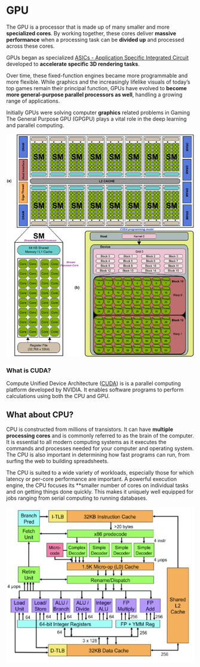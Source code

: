 # GPU

The GPU is a processor that is made up of many smaller and more **specialized cores**. By working together, these cores deliver **massive performance** when a processing task can be **divided up** and processed across these cores.

GPUs began as specialized [ASICs - Application Specific Integrated Circuit](https://en.wikipedia.org/wiki/Application-specific_integrated_circuit) developed to **accelerate specific 3D rendering tasks**. 

Over time, these fixed-function engines became more programmable and more flexible. While graphics and the increasingly lifelike visuals of today’s top games remain their principal function, GPUs have evolved to **become more general-purpose parallel processors as well**, handling a growing range of applications.

Initially GPUs were solving computer **graphics** related problems in Gaming
The General Purpose GPU (GPGPU) plays a vital role in the deep learning and parallel computing.

![NIVIDA GPU](img/gpu/NVIDIA-GPU-arch.png)



### What is CUDA?
Compute Unified Device Architecture ([CUDA](https://developer.nvidia.com/blog/cuda-refresher-getting-started-with-cuda/)) is is a parallel computing platform developed by NVIDIA. It enables software programs to perform calculations using both the CPU and GPU.


## What about CPU?

CPU is constructed from millions of transistors.
It can have **multiple processing cores** and is commonly referred to as the brain of the computer. 
It is essential to all modern computing systems as it executes the commands and processes needed for your computer and operating system. 
The CPU is also important in determining how fast programs can run, from surfing the web to building spreadsheets.

The CPU is suited to a wide variety of workloads, especially those for which latency or per-core performance are important. A powerful execution engine, the CPU focuses its **smaller number of cores on individual tasks and on getting things done quickly. This makes it uniquely well equipped for jobs ranging from serial computing to running databases.

![Intel Sandy Bridge CPU](img/cpu/cpu-intel-sandy-bridge-1.png)

